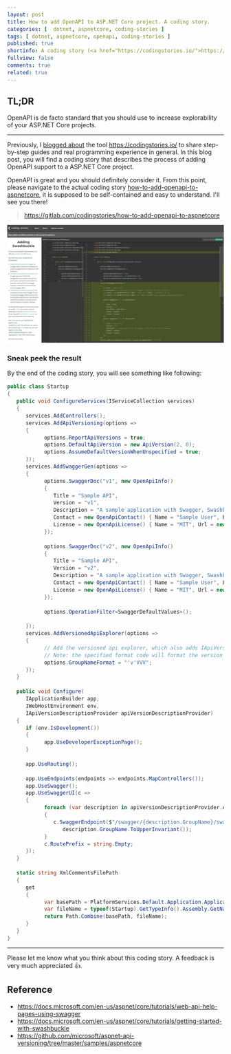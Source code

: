 ```yaml
---
layout: post
title: How to add OpenAPI to ASP.NET Core project. A coding story.
categories: [  dotnet, aspnetcore, coding-stories ]
tags: [ dotnet, aspnetcore, openapi, coding-stories ]
published: true
shortinfo: A coding story (<a href="https://codingstories.io/">https://codingstories.io/</a>) that explains how to enhance your project with OpenAPI support.
fullview: false
comments: true
related: true
---
```


## TL;DR

OpenAPI is de facto standard that you should use to increase explorability of your ASP.NET Core projects.

---

Previously, I [blogged about](https://nikiforovall.github.io/dotnet/coding-stories/2021/03/14/coding-story.html) the tool <https://codingstories.io/> to share step-by-step guides and real programming experience in general. In this blog post, you will find a coding story that describes the process of adding OpenAPI support to a ASP.NET Core project.

OpenAPI is great and you should definitely consider it. From this point, please navigate to the actual coding story [how-to-add-openapi-to-aspnetcore](https://codingstories.io/stories/6139f4a2f2cd3d0031cd8ef1/60f6b9d99063f3ffdfe700db), it is supposed to be self-contained and easy to understand. I'll see you there!

> https://gitlab.com/codingstories/how-to-add-openapi-to-aspnetcore

![openapi-banner](/assets/add-openapi/copding-story-openapi-banner.png)

### Sneak peek the result

By the end of the coding story, you will see something like following:

```csharp
public class Startup
{
   public void ConfigureServices(IServiceCollection services)
   {
      services.AddControllers();
      services.AddApiVersioning(options =>
      {
            options.ReportApiVersions = true;
            options.DefaultApiVersion = new ApiVersion(2, 0);
            options.AssumeDefaultVersionWhenUnspecified = true;
      });
      services.AddSwaggerGen(options =>
      {
            options.SwaggerDoc("v1", new OpenApiInfo()
            {
               Title = "Sample API",
               Version = "v1",
               Description = "A sample application with Swagger, Swashbuckle, and API versioning.",
               Contact = new OpenApiContact() { Name = "Sample User", Email = "sample@user.com" },
               License = new OpenApiLicense() { Name = "MIT", Url = new Uri("https://opensource.org/licenses/MIT") }
            });

            options.SwaggerDoc("v2", new OpenApiInfo()
            {
               Title = "Sample API",
               Version = "v2",
               Description = "A sample application with Swagger, Swashbuckle, and API versioning.",
               Contact = new OpenApiContact() { Name = "Sample User", Email = "sample@user.com" },
               License = new OpenApiLicense() { Name = "MIT", Url = new Uri("https://opensource.org/licenses/MIT") }
            });

            options.OperationFilter<SwaggerDefaultValues>();

      });
      services.AddVersionedApiExplorer(options =>
      {
            // Add the versioned api explorer, which also adds IApiVersionDescriptionProvider service
            // Note: the specified format code will format the version as "'v'major[.minor][-status]"
            options.GroupNameFormat = "'v'VVV";
      });
   }

   public void Configure(
      IApplicationBuilder app,
      IWebHostEnvironment env,
      IApiVersionDescriptionProvider apiVersionDescriptionProvider)
   {
      if (env.IsDevelopment())
      {
            app.UseDeveloperExceptionPage();
      }

      app.UseRouting();

      app.UseEndpoints(endpoints => endpoints.MapControllers());
      app.UseSwagger();
      app.UseSwaggerUI(c =>
      {
            foreach (var description in apiVersionDescriptionProvider.ApiVersionDescriptions.Reverse())
            {
               c.SwaggerEndpoint($"/swagger/{description.GroupName}/swagger.json",
                  description.GroupName.ToUpperInvariant());
            }
            c.RoutePrefix = string.Empty;
      });
   }

   static string XmlCommentsFilePath
   {
      get
      {
            var basePath = PlatformServices.Default.Application.ApplicationBasePath;
            var fileName = typeof(Startup).GetTypeInfo().Assembly.GetName().Name + ".xml";
            return Path.Combine(basePath, fileName);
      }
   }
}
```

---

Please let me know what you think about this coding story. A feedback is very much appreciated 👍.

## Reference

* <https://docs.microsoft.com/en-us/aspnet/core/tutorials/web-api-help-pages-using-swagger>
* <https://docs.microsoft.com/en-us/aspnet/core/tutorials/getting-started-with-swashbuckle>
* <https://github.com/microsoft/aspnet-api-versioning/tree/master/samples/aspnetcore>
